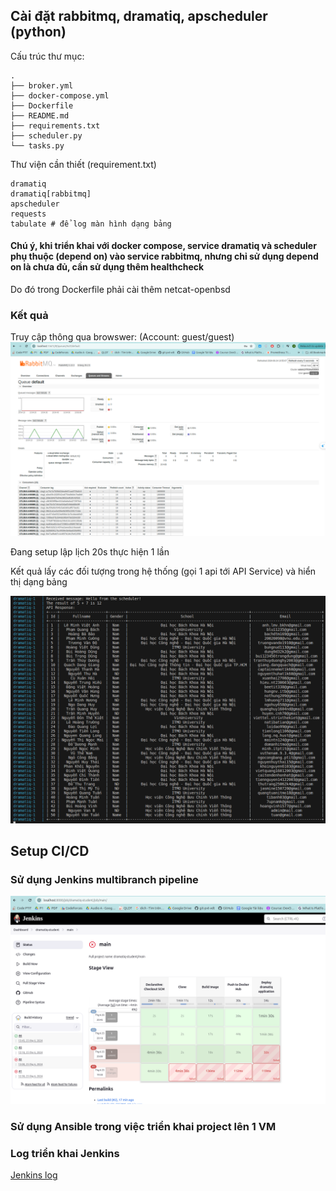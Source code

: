 ## Cài đặt rabbitmq, dramatiq, apscheduler (python)

Cấu trúc thư mục:

```
.
├── broker.yml
├── docker-compose.yml
├── Dockerfile
├── README.md
├── requirements.txt
├── scheduler.py
└── tasks.py
```

Thư viện cần thiết (requirement.txt)
```
dramatiq
dramatiq[rabbitmq]
apscheduler
requests
tabulate # để log màn hình dạng bảng 
```

#### Chú ý, khi triển khai với docker compose, service dramatiq và scheduler phụ thuộc (depend on) vào service rabbitmq, nhưng chỉ sử dụng depend on là chưa đủ, cần sử dụng thêm healthcheck
Do đó trong Dockerfile phải cài thêm netcat-openbsd

### Kết quả
Truy cập thông qua browswer: (Account: guest/guest)
![alt text](<./images/rabbitmq-browser.png>)

Đang setup lập lịch 20s thực hiện 1 lần 

Kết quả lấy các đối tượng trong hệ thống (gọi 1 api tới API Service) và hiển thị dạng bảng

![alt text](./images/object-result.png)



## Setup CI/CD

### Sử dụng Jenkins multibranch pipeline

![alt text](./images/jenkins-pipeline.png)

### Sử dụng Ansible trong việc triển khai project lên 1 VM

### Log triển khai Jenkins

[Jenkins log](./logs/jenkins-log.txt)